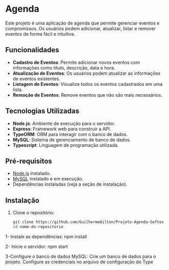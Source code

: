 # Agenda

Este projeto é uma aplicação de agenda que permite gerenciar eventos e compromissos. Os usuários podem adicionar, atualizar, listar e remover eventos de forma fácil e intuitiva.

## Funcionalidades

- **Cadastro de Eventos**: Permite adicionar novos eventos com informações como título, descrição, data e hora.
- **Atualização de Eventos**: Os usuários podem atualizar as informações de eventos existentes.
- **Listagem de Eventos**: Visualize todos os eventos cadastrados em uma lista.
- **Remoção de Eventos**: Remove eventos que não são mais necessários.

## Tecnologias Utilizadas

- **Node.js**: Ambiente de execução para o servidor.
- **Express**: Framework web para construir a API.
- **TypeORM**: ORM para interagir com o banco de dados.
- **MySQL**: Sistema de gerenciamento de banco de dados.
- **Typescript**: Linguagem de programação utilizada.

## Pré-requisitos

- [Node.js](https://nodejs.org/) instalado.
- [MySQL](https://www.mysql.com/) instalado e em execução.
- Dependências instaladas (veja a seção de instalação).

## Instalação

1. Clone o repositório:

   ```bash
   git clone https://github.com/GuilhermeAilton/Projeto-Agenda-Softex
   cd nome-do-repositorio

1- Instale as dependências:
npm install

2- Inicie o servidor:
npm start

3-Configure o banco de dados MySQL:
Crie um banco de dados para o projeto.
Configure as credenciais no arquivo de configuração do Type